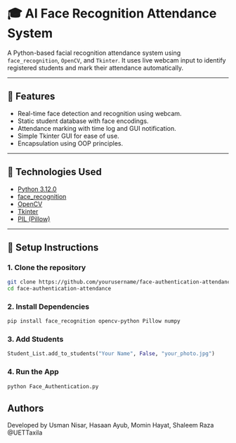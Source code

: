 # 🎓 AI Face Recognition Attendance System

A Python-based facial recognition attendance system using `face_recognition`, `OpenCV`, and `Tkinter`. It uses live webcam input to identify registered students and mark their attendance automatically.

---

## 📸 Features

- Real-time face detection and recognition using webcam.
- Static student database with face encodings.
- Attendance marking with time log and GUI notification.
- Simple Tkinter GUI for ease of use.
- Encapsulation using OOP principles.

---

## 🧰 Technologies Used

- [Python 3.12.0](https://www.python.org/)
- [face_recognition](https://github.com/ageitgey/face_recognition)
- [OpenCV](https://opencv.org/)
- [Tkinter](https://docs.python.org/3/library/tkinter.html)
- [PIL (Pillow)](https://python-pillow.org/)

---

## 🔧 Setup Instructions

### 1. Clone the repository

```bash
git clone https://github.com/yourusername/face-authentication-attendance.git
cd face-authentication-attendance
```
### 2. Install Dependencies

```bash
pip install face_recognition opencv-python Pillow numpy
```

### 3. Add Students

```python
Student_List.add_to_students("Your Name", False, "your_photo.jpg")
```

### 4. Run the App

```bash
python Face_Authentication.py
```
## Authors
Developed by Usman Nisar, Hasaan Ayub, Momin Hayat, Shaleem Raza @UETTaxila
